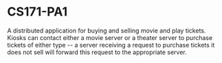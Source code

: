 # CS171-PA1
A distributed application for buying and selling movie and play tickets. Kiosks can contact either a movie server or a theater server to purchase tickets of either type -- a server receiving a request to purchase tickets it does not sell will forward this request to the appropriate server.
